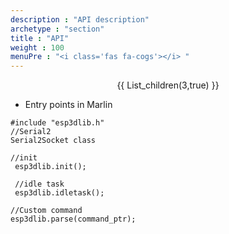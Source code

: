 ```yaml
---
description : "API description"
archetype : "section"
title : "API"
weight : 100
menuPre : "<i class='fas fa-cogs'></i> "
---
```


<center>
{{ List_children(3,true) }}
</center>

* Entry points in Marlin
```
#include "esp3dlib.h"
//Serial2
Serial2Socket class
```
```
//init
 esp3dlib.init();
```
```
 //idle task
 esp3dlib.idletask();
```
```
//Custom command
esp3dlib.parse(command_ptr);
```